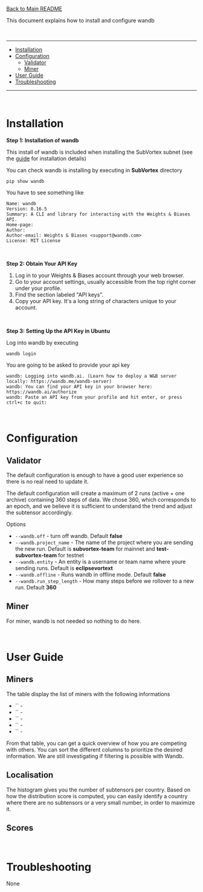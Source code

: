 [Back to Main README](../../README.md)

This document explains how to install and configure wandb

<br />

---

- [Installation](#intasllation)
- [Configuration](#configuration)
  - [Validator](#configuration-validator)
  - [Miner](#configuration-miner)
- [User Guide](#user-guide)
- [Troubleshooting](#troubleshooting)

---

<br />

# Installation

**Step 1: Installation of wandb**

This install of wandb is included when installing the SubVortex subnet (see the [guide](../../scripts/subnet/README.md) for installation details)

You can check wandb is installing by executing in **SubVortex** directory

```
pip show wandb
```

You have to see something like

```
Name: wandb
Version: 0.16.5
Summary: A CLI and library for interacting with the Weights & Biases API.
Home-page:
Author:
Author-email: Weights & Biases <support@wandb.com>
License: MIT License
```

<br />

**Step 2: Obtain Your API Key**

1. Log in to your Weights & Biases account through your web browser.
2. Go to your account settings, usually accessible from the top right corner under your profile.
3. Find the section labeled "API keys".
4. Copy your API key. It's a long string of characters unique to your account.

<br />

**Step 3: Setting Up the API Key in Ubuntu**

Log into wandb by executing

```
wandb login
```

You are going to be asked to provide your api key

```
wandb: Logging into wandb.ai. (Learn how to deploy a W&B server locally: https://wandb.me/wandb-server)
wandb: You can find your API key in your browser here: https://wandb.ai/authorize
wandb: Paste an API key from your profile and hit enter, or press ctrl+c to quit:
```

<br />

# Configuration

## Validator

The default configuration is enough to have a good user experience so there is no real need to update it.

The default configuration will create a maximum of 2 runs (active + one archive) containing 360 steps of data. We chose 360, which corresponds to an epoch, and we believe it is sufficient to understand the trend and adjust the subtensor accordingly.

Options

- `--wandb.off` - turn off wandb. Default **false**
- `--wandb.project_name` - The name of the project where you are sending the new run. Default is **subvortex-team** for mainnet and **test-subvortex-team** for testnet
- `--wandb.entity` - An entity is a username or team name where youre sending runs. Default is **eclipsevortext**
- `--wandb.offline` - Runs wandb in offline mode. Default **false**
- `--wandb.run_step_length` - How many steps before we rollover to a new run. Default **360**

## Miner

For miner, wandb is not needed so nothing to do here.

<br />

# User Guide

## Miners

The table display the list of miners with the following informations
- `` - 
- `` -
- `` -
- `` -
- `` -

From that table, you can get a quick overview of how you are competing with others. You can sort the different columns to prioritize the desired information. We are still investigating if filtering is possible with Wandb.

## Localisation

The histogram gives you the number of subtensors per country. Based on how the distribution score is computed, you can easily identify a country where there are no subtensors or a very small number, in order to maximize it.

## Scores



<br />

# Troubleshooting

None